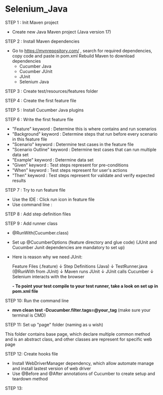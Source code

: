 # Selenium_Java

STEP 1 : Init Maven project

- Create new Java Maven project (Java version 17)

STEP 2 : Install Maven dependencies

- Go to https://mvnrepository.com/ , search for required dependencies, copy code and paste in pom.xml
Rebuild Maven to download dependencies
  - Cucumber Java
  - Cucumber JUnit
  - JUnit
  - Selenium Java

STEP 3 : Create test/resources/features folder

STEP 4 : Create the first feature file

STEP 5 : Install Cucumber Java plugins

STEP 6 : Write the first feature file
- "Feature" keyword          : Determine this is where contains and run scenarios 
- "Background" keyword       : Determine steps that run before every scenario in this feature file
- "Scenario" keyword         : Determine test cases in the feature file
- "Scenario Outline" keyword : Determine test cases that can run multiple data set
- "Example" keyword          : Determine data set
- "Given" keyword            : Test steps represent for pre-conditions
- "When" keyword             : Test steps represent for user's actions
- "Then" keyword             : Test steps represent for validate and verify expected results

STEP 7 : Try to run feature file 
- Use the IDE : Click run icon in feature file
- Use command line : 

STEP 8 : Add step definition files

STEP 9 : Add runner class
- @RunWith(Cucumber.class)
- Set up @CucumberOptions (feature directory and glue code)
(JUnit and Cucumber Junit dependencies are mandatory to set up)
- Here is reason why we need JUnit:

  Feature Files  (.feature)
  ↓
  Step Definitions (Java)
  ↓
  TestRunner.java  (@RunWith from JUnit)
  ↓
  Maven runs JUnit
  ↓
  JUnit calls Cucumber
  ↓
  Selenium interacts with the browser

  **- To point your test compile to your test runner, take a look on set up in pom.xml file**

STEP 10: Run the command line 

- **mvn clean test -Dcucumber.filter.tags=@your_tag** (make sure your terminal is CMD)

STEP 11: Set up "page" folder (naming as u wish)

This folder contains base page, which declare multiple common method and is an abstract class,
and other classes are represent for specific web page

STEP 12: Create hooks file
- Install WebDriverManager dependency, which allow automate manage and install lastest version 
of web driver
- Use @Before and @After annotations of Cucumber to create setup and teardown method

STEP 13:

